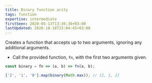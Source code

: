 ```yaml
---
title: Binary function arity
tags: function
expertise: intermediate
firstSeen: 2020-05-13T13:36:36+03:00
lastUpdated: 2020-10-18T23:04:45+03:00
---
```


Creates a function that accepts up to two arguments, ignoring any additional arguments.

- Call the provided function, `fn`, with the first two arguments given.

```js
const binary = fn => (a, b) => fn(a, b);
```

```js
['2', '1', '0'].map(binary(Math.max)); // [2, 1, 2]
```
